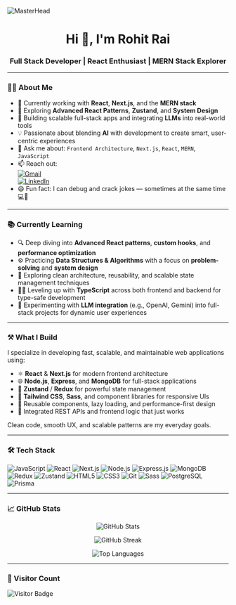 ![MasterHead](https://imgs.search.brave.com/UyDnZhf3xNkQrcQZQGy6xVnumos68GlJnf4Bzq2dtsU/rs:fit:860:0:0/g:ce/aHR0cHM6Ly9kdGxp/dmUuczMuYXAtc291/dGgtMS5hbWF6b25h/d3MuY29tLzE2NDQ3/L0RUX0c3M19XZWIt/RGV2ZWxvcG1lbnQtQW5pbWF0ZWQtR0lGLUljb24tcGFjay0yLmdpZg.gif)

<h1 align="center">Hi 👋, I'm Rohit Rai</h1>
<h3 align="center">Full Stack Developer | React Enthusiast | MERN Stack Explorer</h3>

---

### 🧑‍💻 About Me

- 🔭 Currently working with **React**, **Next.js**, and the **MERN stack**  
- 🌱 Exploring **Advanced React Patterns**, **Zustand**, and **System Design**  
- 🧠 Building scalable full-stack apps and integrating **LLMs** into real-world tools  
- 💡 Passionate about blending **AI** with development to create smart, user-centric experiences  
- 💬 Ask me about: `Frontend Architecture`, `Next.js`, `React`, `MERN`, `JavaScript`  
- 📫 Reach out:  
  [![Gmail](https://img.shields.io/badge/-rohit.rai.2383@gmail.com-D14836?style=flat-square&logo=Gmail&logoColor=white)](mailto:rohit.rai.2383@gmail.com)  
  [![LinkedIn](https://img.shields.io/badge/-Rohit%20Rai-blue?style=flat-square&logo=Linkedin&logoColor=white)](https://www.linkedin.com/in/rohit-rai-265396242/)  
- 😄 Fun fact: I can debug and crack jokes — sometimes at the same time 💻🎉

---

### 📚 Currently Learning

- 🔍 Deep diving into **Advanced React patterns**, **custom hooks**, and **performance optimization**  
- ⚙️ Practicing **Data Structures & Algorithms** with a focus on **problem-solving** and **system design**  
- 🧠 Exploring clean architecture, reusability, and scalable state management techniques  
- 🧑‍💻 Leveling up with **TypeScript** across both frontend and backend for type-safe development   
- 🤖 Experimenting with **LLM integration** (e.g., OpenAI, Gemini) into full-stack projects for dynamic user experiences  

---

### ⚒️ What I Build

I specialize in developing fast, scalable, and maintainable web applications using:

- ⚛️ **React** & **Next.js** for modern frontend architecture  
- 🌐 **Node.js**, **Express**, and **MongoDB** for full-stack applications  
- 🧠 **Zustand** / **Redux** for powerful state management  
- 🎨 **Tailwind CSS**, **Sass**, and component libraries for responsive UIs  
- 🧩 Reusable components, lazy loading, and performance-first design  
- 📡 Integrated REST APIs and frontend logic that just works  

Clean code, smooth UX, and scalable patterns are my everyday goals.

---

### 🛠️ Tech Stack

![JavaScript](https://img.shields.io/badge/-JavaScript-black?style=flat-square&logo=javascript)
![React](https://img.shields.io/badge/-React-black?style=flat-square&logo=react)
![Next.js](https://img.shields.io/badge/-Next.js-black?style=flat-square&logo=next.js)
![Node.js](https://img.shields.io/badge/-Node.js-black?style=flat-square&logo=node.js)
![Express.js](https://img.shields.io/badge/-Express-black?style=flat-square&logo=express)
![MongoDB](https://img.shields.io/badge/-MongoDB-black?style=flat-square&logo=mongodb)
![Redux](https://img.shields.io/badge/-Redux-black?style=flat-square&logo=redux)
![Zustand](https://img.shields.io/badge/-Zustand-black?style=flat-square&logo=zustand)
![HTML5](https://img.shields.io/badge/-HTML5-black?style=flat-square&logo=html5)
![CSS3](https://img.shields.io/badge/-CSS3-black?style=flat-square&logo=css3)
![Git](https://img.shields.io/badge/-Git-black?style=flat-square&logo=git)
![Sass](https://img.shields.io/badge/-Sass-black?style=flat-square&logo=sass)
![PostgreSQL](https://img.shields.io/badge/-PostgreSQL-4169E1?style=flat&logo=postgresql&logoColor=white)
![Prisma](https://img.shields.io/badge/-Prisma-2D3748?style=flat&logo=prisma&logoColor=white)

---

### 📈 GitHub Stats

<p align="center">
  <img src="https://github-readme-stats.vercel.app/api?username=rohit-2383&show_icons=true&theme=tokyonight" alt="GitHub Stats" />
</p>

<p align="center">
  <img src="https://github-readme-streak-stats.herokuapp.com/?user=rohit-2383&theme=tokyonight" alt="GitHub Streak" />
</p>

<p align="center">
  <img src="https://github-readme-stats.vercel.app/api/top-langs/?username=rohit-2383&layout=compact&theme=tokyonight" alt="Top Languages" />
</p>

---

### 👀 Visitor Count

![Visitor Badge](https://komarev.com/ghpvc/?username=rohit-2383&label=Profile%20views&color=0e75b6&style=flat)
